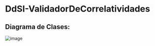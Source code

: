 # DdSI-ValidadorDeCorrelatividades

## Diagrama de Clases:
![image](https://github.com/user-attachments/assets/9990b9b5-83b4-454a-a672-1f965a555022)
